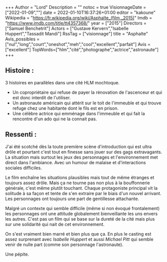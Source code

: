 +++
Author = "Lord"
Description = ""
notoc = true
VisionnageDate = ["2022-01-09",""]
date = 2022-01-10T16:37:26+01:00
editor = "kakoune"
Wikipedia = "https://fr.wikipedia.org/wiki/Asphalte_(film,_2015)"
Imdb = "https://www.imdb.com/title/tt4357368/"
year = ["2015"]
Directors = ["Samuel Benchetrit"]
Actors = ["Gustave Kervern","Isabelle Huppert","Tassadit Mandi"]
RssTag = ["visionnage"]
title = "Asphalte"
Avis_possibles = ["nul","long","court","oneshot","meh","cool","excellent","parfait"]
Avis = ["excellent"] 
TopWords=["hlm","cité","photographe","actrice","astronaute"]
+++
## Histoire :
3 histoires en parallèles dans une cité HLM mochtoque.

  - Un copropriétaire qui refuse de payer la rénovation de l'ascenceur et qui est donc interdit de l'utiliser.
  - Un astronaute américain qui attérit sur le toit de l'immeuble et qui trouve refuge chez une habitante dont le fils est en prison.
  - Une célèbre actrice qui emménage dans l'immeuble et qui fait la rencontre d'un ado qui ne la connait pas.

## Ressenti :
J'ai été scotché dès la toute première scène d'introduction qui est ultra drôle et pourtant c'est tout en finesse sans jouer sur des gags extravagants.
La situation mais surtout les jeux des personnages et l'environnement met direct dans l'ambiance.
Avec un humour de malaise et d'interactions sociales difficiles.

Le film enchaîne les situations plausibles mais tout de même étranges et toujours assez drôle.
Mais ça ne tourne pas non plus à la bouffonnerie générale, c'est même plutôt touchant.
Chaque protagoniste principal vit la solitude à sa façon et tente de s'en extraire par le biais d'un nouvel arrivant.
Les personnages ont toujours une part de gentillesse attachante.

Malgré un contexte qui semble difficile (même si non évoqué frontalement) les personnages ont une attitude globalement bienveillante les uns envers les autres.
C'est pas un film qui se base sur la dureté de la cité mais plus sur une solidarité qui nait de cet environnement.

On s'est vraiment bien marré et bien plus que ça.
En plus le casting est assez surprenant avec *Isabelle Huppert* et aussi *Michael Pitt* qui semble venir de nulle part (comme son personnage l'astronaute).

Une pépite.
